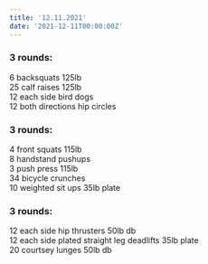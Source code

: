 ```yaml
---
title: '12.11.2021'
date: '2021-12-11T00:00:00Z'
---
```


### 3 rounds:      
6 backsquats 125lb   
25 calf raises 125lb         
12 each side bird dogs    
12 both directions hip circles     

### 3 rounds:      
4 front squats 115lb      
8 handstand pushups    
3 push press 115lb       
34 bicycle crunches      
10 weighted sit ups 35lb plate      

### 3 rounds:      
12 each side hip thrusters 50lb db      
12 each side plated straight leg deadlifts 35lb plate       
20 courtsey lunges 50lb db        